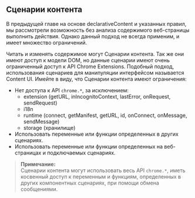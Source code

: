 ## Сценарии контента

В предыдущей главе на основе declarativeContent и указанных правил, мы рассмотрели возможность без анализа содержимого веб-страницы выполнить действия. Однако данный подход не всегда применим, и имеет множество ограничений.

Читать и изменять содержимое могут Сценарии контента. Так же они имеют доступ к модели DOM, но данные сценарии имеют очень ограниченный доступ к API Chrome Extensions. Подобный подход, использования сценариев для манипуляции интерфейсом называется Content UI. Имейте в виду, что Сценарии контента имеют ограничения:

* Нет доступа к API `chrome.*`, за исключением:
  * extension \(getURL, inIncognitoContext, lastError, onRequest, sendRequest\)
  * i18n
  * runtime \(connect, getManifest, getURL, id, onConnect, onMessage, sendMessage\)
  * storage \(хранилище\)
* Использовать переменные или функции определенных в других сценариях.
* Использовать переменные или функции определенных на веб-страницах и подключаемых сценариях.

> **Примечание:**  
> Сценарии контента могут использовать весь API `chrome.*`, иметь косвенный доступ к переменным и функциям, определенных в других компонентных сценариях, при помощи обмена сообщениями.



